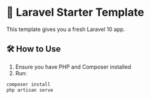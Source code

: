 # 🚀 Laravel Starter Template

This template gives you a fresh Laravel 10 app.

## 🛠 How to Use

1. Ensure you have PHP and Composer installed
2. Run:

```bash
composer install
php artisan serve
